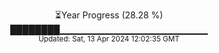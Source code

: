 <p align="center">
⏳Year Progress (28.28 %)<br>
████████▁▁▁▁▁▁▁▁▁▁▁▁▁▁▁▁▁▁▁▁▁▁ <br>
<sub>Updated: Sat, 13 Apr 2024 12:02:35 GMT</sub>
</p>

